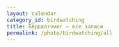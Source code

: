 ```yaml
---
layout: calendar
category_id: birdwatching
title: Бёрдвотчинг — все записи
permalink: /photo/birdwatching/all
---
```

